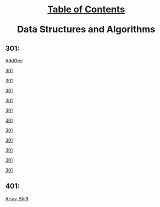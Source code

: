 <h1 align="center">

<u>Table of Contents</u>

Data Structures and Algorithms

</h1>
<h2>301:</h2>

[AddOne](./code-challenges/challenges-01.test.js)

[](./code-challenges/challenges-02.test.js)

[301](./code-challenges/challenges-03.test.js)

[301](./code-challenges/challenges-04.test.js)

[301](./code-challenges/challenges-05.test.js)

[301](./code-challenges/challenges-06.test.js)

[301](./code-challenges/challenges-07.test.js)

[301](./code-challenges/challenges-08.test.js)

[301](./code-challenges/challenges-09.test.js)

[301](./code-challenges/challenges-10.test.js)

[301](./code-challenges/challenges-11.test.js)

[301](./code-challenges/challenges-12.test.js)

[301](./code-challenges/challenges-13.test.js)

<h2>401:</h2>

[Array-Shift](./javascript/codechallenges/arrayShift)
